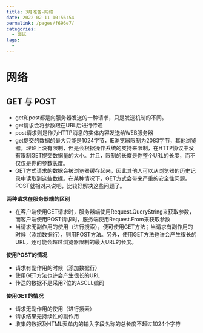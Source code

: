 ```yaml
---
title: 3月准备-网络
date: 2022-02-11 10:56:54
permalink: /pages/f696e7/
categories:
  - 面试
tags:
  - 
---
```


# 网络

## GET 与 POST

- get和post都是向服务器发送的一种请求，只是发送机制的不同。
- get请求会将参数跟在URL后进行传递
- post请求则是作为HTTP消息的实体内容发送给WEB服务器
- get提交的数据的最大只能是1024字节，IE浏览器限制为2083字节，其他浏览器，理论上没有限制，但是会根据操作系统的支持来限制，在HTTP协议中没有限制GET提交数据量的大小。并且，限制的长度是你整个URL的长度，而不仅仅是你的参数长度。
- GET方式请求的数据会被浏览器缓存起来，因此其他人可以从浏览器的历史记录中读取到这些数据。在某种情况下，GET方式会带来严重的安全性问题。POST就相对来说吧，比较好解决这些问题了。

**两种请求在服务器端的区别**

- 在客户端使用GET请求时，服务器端使用Request.QueryString来获取参数，而客户端使用POST请求时，服务端使用Request.From来获取参数
- 当请求无副作用的使用（进行搜索），便可使用GET方法；当请求有副作用的时候（添加数据行），则用POST方法。另外，使用GET方法也许会产生很长的URL，还可能会超过浏览器限制的最大URL的长度。

**使用POST的情况**

- 请求有副作用的时候（添加数据行）
- 使用GET方法也许会产生很长的URL
- 传送的数据不是采用7位的ASCLL编码

**使用GET的情况**

- 请求无副作用的使用（进行搜索）
- 请求结果无持续性的副作用
- 收集的数据及HTML表单内的输入字段名称的总长度不超过1024个字符